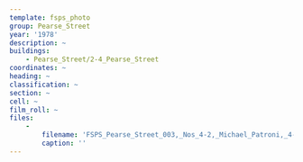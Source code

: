 ```yaml
---
template: fsps_photo
group: Pearse_Street
year: '1978'
description: ~
buildings:
    - Pearse_Street/2-4_Pearse_Street
coordinates: ~
heading: ~
classification: ~
section: ~
cell: ~
film_roll: ~
files:
    -
        filename: 'FSPS_Pearse_Street_003,_Nos_4-2,_Michael_Patroni,_4-2-E,_1978.png'
        caption: ''
---
```

